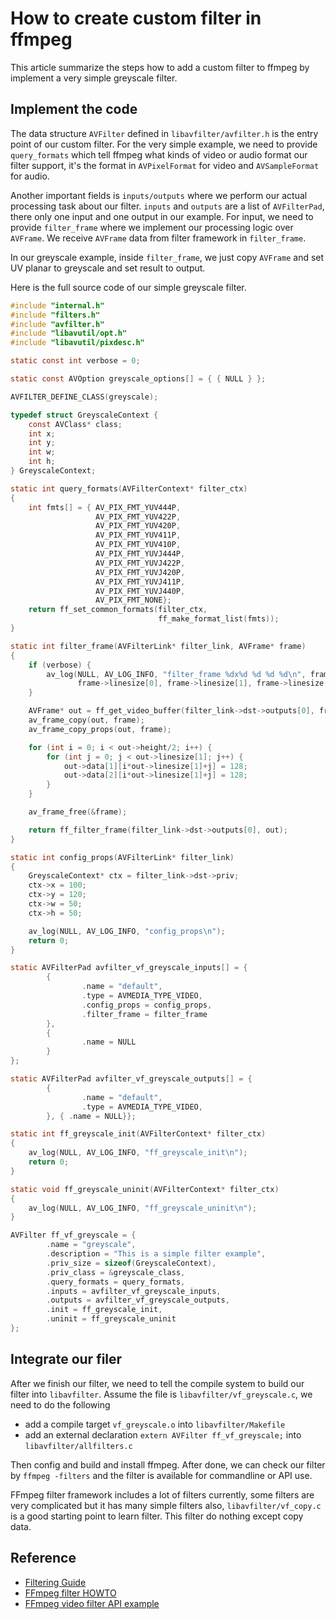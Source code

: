 How to create custom filter in ffmpeg
======

This article summarize the steps how to add a custom filter to ffmpeg by implement a very simple greyscale filter.

Implement the code
------
The data structure `AVFilter` defined in `libavfilter/avfilter.h` is the entry point of our custom filter. For the
very simple example, we need to provide `query_formats` which tell ffmpeg what kinds of video or audio format our
filter support, it's the format in `AVPixelFormat` for video and `AVSampleFormat` for audio. 

Another important fields is `inputs/outputs` where we perform our actual processing task about our filter. `inputs`
and `outputs` are a list of `AVFilterPad`, there only one input and one output in our example. For input, we need to
provide `filter_frame` where we implement our processing logic over `AVFrame`. We receive `AVFrame` data from filter
framework in `filter_frame`.

In our greyscale example, inside `filter_frame`, we just copy `AVFrame` and set UV planar to greyscale and set result
to output.

Here is the full source code of our simple greyscale filter.

```c
#include "internal.h"
#include "filters.h"
#include "avfilter.h"
#include "libavutil/opt.h"
#include "libavutil/pixdesc.h"

static const int verbose = 0;

static const AVOption greyscale_options[] = { { NULL } };

AVFILTER_DEFINE_CLASS(greyscale);

typedef struct GreyscaleContext {
    const AVClass* class;
    int x;
    int y;
    int w;
    int h;
} GreyscaleContext;

static int query_formats(AVFilterContext* filter_ctx)
{
    int fmts[] = { AV_PIX_FMT_YUV444P,
                   AV_PIX_FMT_YUV422P,
                   AV_PIX_FMT_YUV420P,
                   AV_PIX_FMT_YUV411P,
                   AV_PIX_FMT_YUV410P,
                   AV_PIX_FMT_YUVJ444P,
                   AV_PIX_FMT_YUVJ422P,
                   AV_PIX_FMT_YUVJ420P,
                   AV_PIX_FMT_YUVJ411P,
                   AV_PIX_FMT_YUVJ440P,
                   AV_PIX_FMT_NONE};
    return ff_set_common_formats(filter_ctx,
                                 ff_make_format_list(fmts));
}

static int filter_frame(AVFilterLink* filter_link, AVFrame* frame)
{
    if (verbose) {
        av_log(NULL, AV_LOG_INFO, "filter_frame %dx%d %d %d %d\n", frame->width, frame->height,
               frame->linesize[0], frame->linesize[1], frame->linesize[2]);
    }

    AVFrame* out = ff_get_video_buffer(filter_link->dst->outputs[0], frame->width, frame->height);
    av_frame_copy(out, frame);
    av_frame_copy_props(out, frame);

    for (int i = 0; i < out->height/2; i++) {
        for (int j = 0; j < out->linesize[1]; j++) {
            out->data[1][i*out->linesize[1]+j] = 128;
            out->data[2][i*out->linesize[1]+j] = 128;
        }
    }

    av_frame_free(&frame);

    return ff_filter_frame(filter_link->dst->outputs[0], out);
}

static int config_props(AVFilterLink* filter_link)
{
    GreyscaleContext* ctx = filter_link->dst->priv;
    ctx->x = 100;
    ctx->y = 120;
    ctx->w = 50;
    ctx->h = 50;

    av_log(NULL, AV_LOG_INFO, "config_props\n");
    return 0;
}

static AVFilterPad avfilter_vf_greyscale_inputs[] = {
        {
                .name = "default",
                .type = AVMEDIA_TYPE_VIDEO,
                .config_props = config_props,
                .filter_frame = filter_frame
        },
        {
                .name = NULL
        }
};

static AVFilterPad avfilter_vf_greyscale_outputs[] = {
        {
                .name = "default",
                .type = AVMEDIA_TYPE_VIDEO,
        }, { .name = NULL}};

static int ff_greyscale_init(AVFilterContext* filter_ctx)
{
    av_log(NULL, AV_LOG_INFO, "ff_greyscale_init\n");
    return 0;
}

static void ff_greyscale_uninit(AVFilterContext* filter_ctx)
{
    av_log(NULL, AV_LOG_INFO, "ff_greyscale_uninit\n");
}

AVFilter ff_vf_greyscale = {
        .name = "greyscale",
        .description = "This is a simple filter example",
        .priv_size = sizeof(GreyscaleContext),
        .priv_class = &greyscale_class,
        .query_formats = query_formats,
        .inputs = avfilter_vf_greyscale_inputs,
        .outputs = avfilter_vf_greyscale_outputs,
        .init = ff_greyscale_init,
        .uninit = ff_greyscale_uninit
};
```


Integrate our filer
------
After we finish our filter, we need to tell the compile system to build our filter into `libavfilter`. Assume the file
is `libavfilter/vf_greyscale.c`, we need to do the following

* add a compile target `vf_greyscale.o` into `libavfilter/Makefile`
* add an external declaration `extern AVFilter ff_vf_greyscale;` into `libavfilter/allfilters.c`

Then config and build and install ffmpeg. After done, we can check our filter by `ffmpeg -filters` and the filter is available
for commandline or API use.

FFmpeg filter framework includes a lot of filters currently, some filters are very complicated but it has many simple filters
also, `libavfilter/vf_copy.c` is a good starting point to learn filter. This filter do nothing except copy data.

Reference
------
* [Filtering Guide](http://trac.ffmpeg.org/wiki/FilteringGuide)
* [FFmpeg filter HOWTO](https://wiki.multimedia.cx/index.php/FFmpeg_filter_HOWTO)
* [FFmpeg video filter API example](https://ffmpeg.org/doxygen/4.1/filtering_video_8c-example.html)
